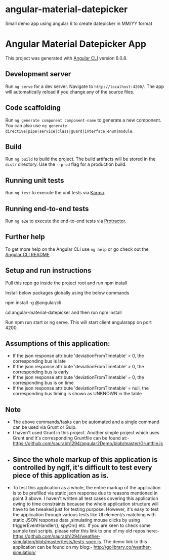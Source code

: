 # angular-material-datepicker
Small demo app using angular 6 to create datepicker in MM/YY format



# Angular Material Datepicker App

This project was generated with [Angular CLI](https://github.com/angular/angular-cli) version 6.0.8.

## Development server

Run `ng serve` for a dev server. Navigate to `http://localhost:4200/`. The app will automatically reload if you change any of the source files.

## Code scaffolding

Run `ng generate component component-name` to generate a new component. You can also use `ng generate directive|pipe|service|class|guard|interface|enum|module`.

## Build

Run `ng build` to build the project. The build artifacts will be stored in the `dist/` directory. Use the `--prod` flag for a production build.

## Running unit tests

Run `ng test` to execute the unit tests via [Karma](https://karma-runner.github.io).

## Running end-to-end tests

Run `ng e2e` to execute the end-to-end tests via [Protractor](http://www.protractortest.org/).

## Further help

To get more help on the Angular CLI use `ng help` or go check out the [Angular CLI README](https://github.com/angular/angular-cli/blob/master/README.md).

## Setup and run instructions

Pull this repo go inside the project root and run npm install

Install below packages globally using the below commands

npm install -g @angular/cli


cd angular-material-datepicker and then run npm install


Run npm run start or ng serve. This will start client angularapp on port 4200.




## Assumptions of this application:

* If the json response attribute 'deviationFromTimetable' < 0, the corresponding bus is late
* If the json response attribute 'deviationFromTimetable' > 0, the corresponding bus is early
* If the json response attribute 'deviationFromTimetable' = 0, the corresponding bus is on time
* If the json response attribute 'deviationFromTimetable' = null, the corresponding bus timing is shown as UNKNOWN in the table


## Note
* The above commands/tasks can be automated and a single command can be used via Grunt or Gulp.
* I haven't used Grunt in this project. Another simple project which uses Grunt and it's corresponding Gruntfile can be found
at:- https://github.com/saurabh1294/angular2Demo/blob/master/Gruntfile.js
* ## Since the whole markup of this application is controlled by ngIf, it's difficult to test every piece of this application as is.
* To test this application as a whole, the entire markup of the application is to be prefilled via static json response due
  to reasons mentioned in point 3 above. I haven't written all test cases covering this application owing to time constraints because 
  the whole application structure will have to be tweaked just for testing purpose. However, it's easy to test the application through
  various tests like UI element/s matching with static JSON response data ,simulating mouse clicks by using triggerEventHandler(), spyOn() etc.
  If you are keen to check some sample test scripts, please refer this link to one of my old repos 
  here:- https://github.com/saurabh1294/weather-simulation/blob/master/tests/tests-spec.js. 
  The demo link to this application can be found on my blog:- http://golibrary.co/weather-simulation/
